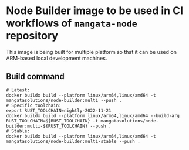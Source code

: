 # Node Builder image to be used in CI workflows of `mangata-node` repository
This image is being built for multiple platform so that it can be used on ARM-based local development machines.

## Build command
```
# Latest:
docker buildx build --platform linux/arm64,linux/amd64 -t mangatasolutions/node-builder:multi --push .
# Specific toolchain:
export RUST_TOOLCHAIN=nightly-2022-11-21
docker buildx build --platform linux/arm64,linux/amd64 --build-arg RUST_TOOLCHAIN=${RUST_TOOLCHAIN} -t mangatasolutions/node-builder:multi-${RUST_TOOLCHAIN} --push .
# Stable:
docker buildx build --platform linux/arm64,linux/amd64 -t mangatasolutions/node-builder:multi-stable --push .
```